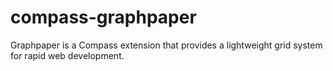 # compass-graphpaper

Graphpaper is a Compass extension that provides a lightweight grid system for
rapid web development.